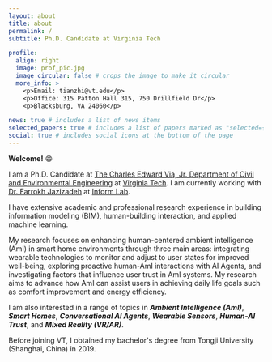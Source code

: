 ```yaml
---
layout: about
title: about
permalink: /
subtitle: Ph.D. Candidate at Virginia Tech

profile:
  align: right
  image: prof_pic.jpg
  image_circular: false # crops the image to make it circular
  more_info: >
    <p>Email: tianzhi@vt.edu</p>
    <p>Office: 315 Patton Hall 315, 750 Drillfield Dr</p>
    <p>Blacksburg, VA 24060</p>

news: true # includes a list of news items
selected_papers: true # includes a list of papers marked as "selected={true}"
social: true # includes social icons at the bottom of the page
---
```


**Welcome!** :smile:

I am a Ph.D. Candidate at [The Charles Edward Via, Jr. Department of Civil and Environmental Engineering](https://cee.vt.edu/) at [Virginia Tech](https://www.vt.edu/). I am currently working with [Dr. Farrokh Jazizadeh](https://www.inform-lab.org/farrokh-jazizadeh) at [Inform Lab](https://www.inform-lab.org/). 

I have extensive academic and professional research experience in building information modeling (BIM), human-building interaction, and applied machine learning. 

My research focuses on enhancing human-centered ambient intelligence (AmI) in smart home environments through three main areas: integrating wearable technologies to monitor and adjust to user states for improved well-being, exploring proactive human-AmI interactions with AI Agents, and investigating factors that influence user trust in AmI systems. My research aims to advance how AmI can assist users in achieving daily life goals such as comfort improvement and energy efficiency. 

I am also interested in a range of topics in ***Ambient Intelligence (AmI)***, ***Smart Homes***, ***Conversational AI Agents***, ***Wearable Sensors***, ***Human-AI Trust***, and ***Mixed Reality (VR/AR)***. 

Before joining VT, I obtained my bachelor's degree from Tongji University (Shanghai, China) in 2019. 
